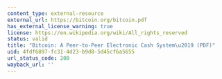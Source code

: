```yaml
---
content_type: external-resource
external_url: https://bitcoin.org/bitcoin.pdf
has_external_license_warning: true
license: https://en.wikipedia.org/wiki/All_rights_reserved
status: valid
title: "Bitcoin: A Peer-to-Peer Electronic Cash System\u2019 (PDF)"
uid: 4fdf6897-fc31-4d23-b9d8-5d45cf6a5655
url_status_code: 200
wayback_url: ''
---
```

